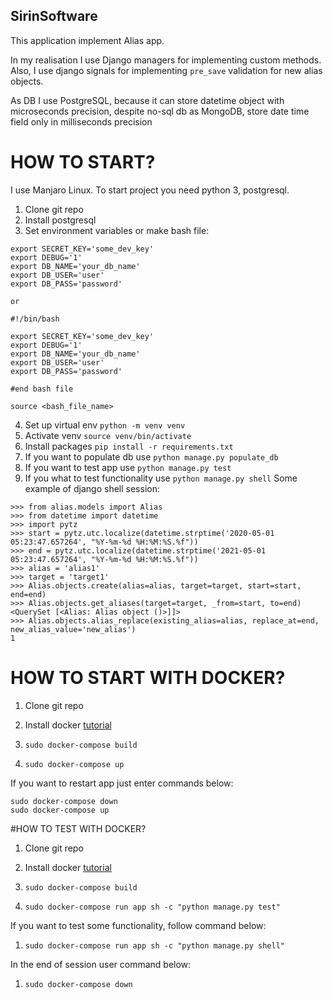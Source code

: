 ## SirinSoftware

This application implement Alias app.

In my realisation I use Django managers for implementing custom methods. 
Also, I use django signals for implementing `pre_save` validation for new alias objects. 

As DB I use PostgreSQL, because it can store datetime object with microseconds precision, despite no-sql db as MongoDB, store date time field only in milliseconds precision 

# HOW TO START?
I use Manjaro Linux.
To start project you need python 3, postgresql. 

1. Clone git repo 
2. Install postgresql
3. Set environment variables or make bash file:
```
export SECRET_KEY='some_dev_key'
export DEBUG='1'
export DB_NAME='your_db_name'
export DB_USER='user'
export DB_PASS='password'

or

#!/bin/bash

export SECRET_KEY='some_dev_key'
export DEBUG='1'
export DB_NAME='your_db_name'
export DB_USER='user'
export DB_PASS='password'

#end bash file

source <bash_file_name>
```
4. Set up virtual env  `python -m venv venv`
5. Activate venv `source venv/bin/activate`
6. Install packages `pip install -r requirements.txt`
7. If you want to populate db  use `python manage.py populate_db`
8. If you want to test app use `python manage.py test`
9. If you what to test functionality use `python manage.py shell`
Some example of django shell session:
```
>>> from alias.models import Alias
>>> from datetime import datetime
>>> import pytz
>>> start = pytz.utc.localize(datetime.strptime('2020-05-01 05:23:47.657264', "%Y-%m-%d %H:%M:%S.%f"))
>>> end = pytz.utc.localize(datetime.strptime('2021-05-01 05:23:47.657264', "%Y-%m-%d %H:%M:%S.%f"))
>>> alias = 'alias1'
>>> target = 'target1'
>>> Alias.objects.create(alias=alias, target=target, start=start, end=end)
>>> Alias.objects.get_aliases(target=target, _from=start, to=end)
<QuerySet [<Alias: Alias object ()>]]>
>>> Alias.objects.alias_replace(existing_alias=alias, replace_at=end, new_alias_value='new_alias')
1
```
# HOW TO START WITH DOCKER?

1. Clone git repo 

2. Install docker [tutorial](https://docs.docker.com/engine/install/ubuntu/)
3. `sudo docker-compose build`
4. `sudo docker-compose up`

If you want to restart app just enter commands below:

```
sudo docker-compose down
sudo docker-compose up
```

#HOW TO TEST WITH DOCKER?

1. Clone git repo 

2. Install docker [tutorial](https://docs.docker.com/engine/install/ubuntu/)
3. `sudo docker-compose build`
4. `sudo docker-compose run app sh -c "python manage.py test"`

If you want to test some functionality, follow command below:

1. `sudo docker-compose run app sh -c "python manage.py shell"`

In the end of session user command below:

1. `sudo docker-compose down`